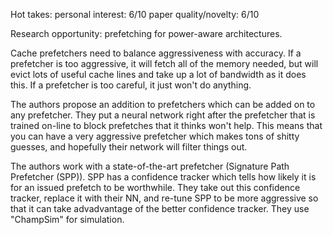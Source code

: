 Hot takes:
personal interest: 6/10
paper quality/novelty: 6/10

Research opportunity: prefetching for power-aware architectures.

Cache prefetchers need to balance aggressiveness with accuracy. If a prefetcher is too aggressive, it will fetch all of the memory needed, but will evict lots of useful cache lines and take up a lot of bandwidth as it does this. If a prefetcher is too careful, it just won't do anything.

The authors propose an addition to prefetchers which can be added on to any prefetcher. They put a neural network right after the prefetcher that is trained on-line to block prefetches that it thinks won't help. This means that you can have a very aggressive prefetcher which makes tons of shitty guesses, and hopefully their network will filter things out.

The authors work with a state-of-the-art prefetcher (Signature Path Prefetcher (SPP)). SPP has a confidence tracker which tells how likely it is for an issued prefetch to be worthwhile. They take out this confidence tracker, replace it with their NN, and re-tune SPP to be more aggressive so that it can take advadvantage of the better confidence tracker. They use "ChampSim" for simulation.